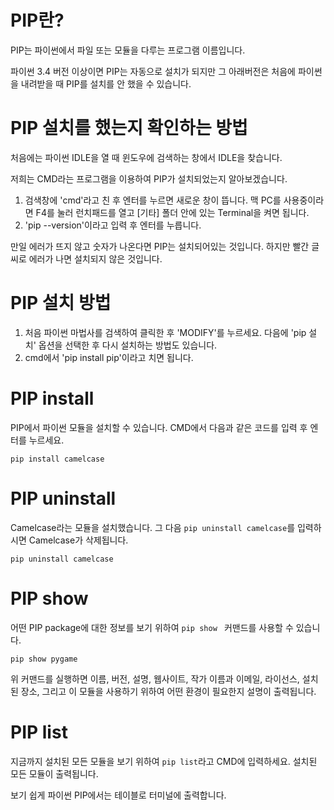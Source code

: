 # PIP란?

PIP는 파이썬에서 파일 또는 모듈을 다루는 프로그램 이름입니다.

파이썬 3.4 버전 이상이면 PIP는 자동으로 설치가 되지만 그 아래버전은 처음에 파이썬을 내려받을 때 PIP를 설치를 안 했을 수 있습니다.

# PIP 설치를 했는지 확인하는 방법

처음에는 파이썬 IDLE을 열 때 윈도우에 검색하는 창에서 IDLE을 찾습니다.

저희는 CMD라는 프로그램을 이용하여 PIP가 설치되었는지 알아보겠습니다.

1. 검색창에 'cmd'라고 친 후 엔터를 누르면 새로운 창이 뜹니다. 맥 PC를 사용중이라면 F4를 눌러 런치패드를 열고 [기타] 폴더 안에 있는 Terminal을 켜면 됩니다.
2. 'pip --version'이라고 입력 후 엔터를 누릅니다.

만일 에러가 뜨지 않고 숫자가 나온다면 PIP는 설치되어있는 것입니다.
하지만 빨간 글씨로 에러가 나면 설치되지 않은 것입니다.

# PIP 설치 방법

1. 처음 파이썬 마법사를 검색하여 클릭한 후 'MODIFY'를 누르세요. 다음에 'pip 설치' 옵션을 선택한 후 다시 설치하는 방법도 있습니다.
2. cmd에서 'pip install pip'이라고 치면 됩니다.

# PIP install

PIP에서 파이썬 모듈을 설치할 수 있습니다. CMD에서 다음과 같은 코드를 입력 후 엔터를 누르세요.

```
pip install camelcase
```

# PIP uninstall

Camelcase라는 모듈을 설치했습니다. 그 다음 `pip uninstall camelcase`를 입력하시면 Camelcase가 삭제됩니다.

```
pip uninstall camelcase
```

# PIP show

어떤 PIP package에 대한 정보를 보기 위하여 `pip show ` 커맨드를 사용할 수 있습니다.

```
pip show pygame
```

위 커맨드를 실행하면 이름, 버전, 설명, 웹사이트, 작가 이름과 이메일, 라이선스, 설치된 장소, 그리고 이 모듈을 사용하기 위하여 어떤 환경이 필요한지 설명이 출력됩니다.

# PIP list

지금까지 설치된 모든 모듈을 보기 위하여 `pip list`라고 CMD에 입력하세요. 설치된 모든 모듈이 출력됩니다.

보기 쉽게 파이썬 PIP에서는 테이블로 터미널에 출력합니다.
